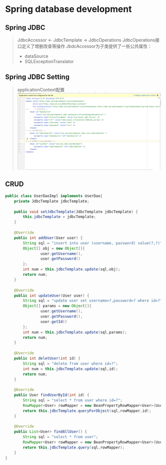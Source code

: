 # Spring database development

## Spring JDBC
> JdbcAccessor <- JdbcTemplate -> JdbcOperations
> JdbcOperations接口定义了增删改查等操作
> JbdcAccessor为子类提供了一些公共属性：
>   - dataSource
>   - SQLExceptionTranslator

## Spring JDBC Setting
> applicationContext配置
> ![chapter04_JDBC_Setting](/img/chapter04_JDBC_Setting.png)

## CRUD
```Java
public class UserDaoImpl implements UserDao{
    private JdbcTemplate jdbcTemplate;

    public void setJdbcTemplate(JdbcTemplate jdbcTemplate) {
        this.jdbcTemplate = jdbcTemplate;
    }

    @Override
    public int addUser(User user) {
        String sql = "insert into user (username, password) value(?,?)";
        Object[] obj = new Object[]{
                user.getUsername(),
                user.getPassword()
        };
        int num = this.jdbcTemplate.update(sql,obj);
        return num;
    }

    @Override
    public int updateUser(User user) {
        String sql = "update user set username=?,password=? where id=?";
        Object[] params = new Object[]{
                user.getUsername(),
                user.getPassword(),
                user.getId()
        };
        int num = this.jdbcTemplate.update(sql,params);
        return num;
    }

    @Override
    public int deletUser(int id) {
        String sql = "delete from user where id=?";
        int num = this.jdbcTemplate.update(sql,id);
        return num;
    }

    @Override
    public User findUserById(int id) {
        String sql = "select * from user where id=?";
        RowMapper<User> rowMapper = new BeanPropertyRowMapper<User>(User.class);
        return this.jdbcTemplate.queryForObject(sql,rowMapper,id);
    }

    @Override
    public List<User> findAllUser() {
        String sql = "select * from user";
        RowMapper<User> rowMapper = new BeanPropertyRowMapper<User>(User.class);
        return this.jdbcTemplate.query(sql,rowMapper);
    }
}
```
